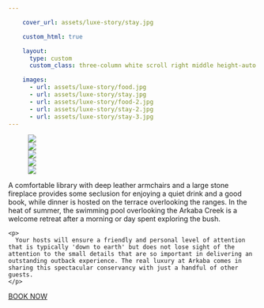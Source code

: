```yaml
---

    cover_url: assets/luxe-story/stay.jpg

    custom_html: true

    layout:
      type: custom
      custom_class: three-column white scroll right middle height-auto image-cover cover-left

    images:
      - url: assets/luxe-story/food.jpg
      - url: assets/luxe-story/stay.jpg
      - url: assets/luxe-story/food-2.jpg
      - url: assets/luxe-story/stay-2.jpg
      - url: assets/luxe-story/stay-3.jpg
---
```


<figure class="cover-area image">
  <div class="gallery grid-2-third">
    <div class="aspect-ratio"></div>
      <div class="photos">
      <div class="row first">
        <div class="col half">
          <img src="assets/luxe-story/stay-2.jpg" data-original data-media-id="images:4"/>
        </div>
        <div class="col half">
          <img src="assets/luxe-story/stay-3.jpg" data-original data-media-id="images:5"/>
        </div>
      </div>
      <div class="row second">
        <div class="col third">
          <img src="assets/luxe-story/food.jpg" data-original data-media-id="images:1"/>
        </div>
        <div class="col third">
          <img src="assets/luxe-story/stay.jpg" data-original data-media-id="images:2"/>
        </div>
        <div class="col third">
          <img src="assets/luxe-story/food-2.jpg" data-original data-media-id="images:3"/>
        </div>
      </div>
    </div>
  </div>
</figure>

<div class="content">
  <div class="body">
    <p>
      A comfortable library with deep leather armchairs and a large stone fireplace provides some seclusion for enjoying a quiet drink and a good book, while dinner is hosted on the terrace overlooking the ranges. In the heat of summer, the swimming pool overlooking the Arkaba Creek is a welcome retreat after a morning or day spent exploring the bush.
    </p>

    <p>
      Your hosts will ensure a friendly and personal level of attention that is typically 'down to earth' but does not lose sight of the attention to the small details that are so important in delivering an outstanding outback experience. The real luxury at Arkaba comes in sharing this spectacular conservancy with just a handful of other guests.
    </p>

  <a class="button outline hotspot" data-price="$790" data-action="Book Now" data-subtitle="from $790 a person a night" data-description="a minimum two-night stay, and include all meals, beverages, return transfers from Port Augusta or Hawker and activities." title="Arkaba Station" href="https://www.thebookingbutton.com.au/arkaba-station-direct/properties/arkabastationdirect">BOOK NOW</a>
  </div>
</div>
